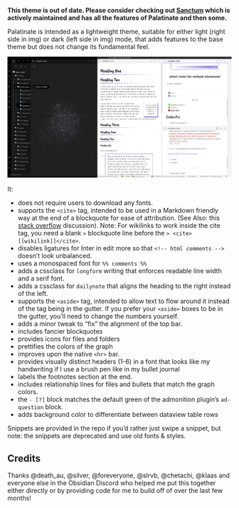 **This theme is out of date. Please consider checking out [Sanctum](https://github.com/jdanielmourao/obsidian-sanctum) which is actively maintained and has all the features of Palatinate and then some.**


Palatinate is intended as a lightweight theme, suitable for either light (right side in img) or dark (left side in img) mode, that adds features to the base theme but does not change its fundamental feel. 

![](https://github.com/eleanorkonik/-palatinate/blob/main/palatinate.png)

It:

* does not require users to download any fonts. 
* supports the `<cite>` tag, intended to be used in a Markdown friendly way at the end of a blockquote for ease of attribution. (See Also: this [stack overflow](https://stackoverflow.com/questions/2002120/citing-the-author-of-a-blockquote-using-markdown-syntax) discussion). Note: For wikilinks to work inside the cite tag, you need a blank `>` blockquote line before the `> <cite> [[wikilink]]</cite>`.
* disables ligatures for Inter in edit more so that `<!-- html comments -->` doesn’t look unbalanced. 
* uses a monospaced font for `%% comments %%`
* adds a cssclass for `longform` writing that enforces readable line width and a serif font. 
* adds a cssclass for `dailynote` that aligns the heading to the right instead of the left. 
* supports the `<aside>` tag, intended to allow text to flow around it instead of the tag being in the gutter. If you prefer your `<aside>` boxes to be in the gutter,  you’ll need to change the numbers yourself. 
* adds a minor tweak to “fix” the alignment of the top bar. 
* includes fancier blockquotes
* provides icons for files and folders
* prettifies the colors of the graph
* improves upon the native `<hr>` bar. 
* provides visually distinct headers (1-6) in a font that looks like my handwriting if I use a brush pen like in my bullet journal 
* labels the footnotes section at the end. 
* includes relationship lines for files and bullets that match the graph colors. 
* the `- [?]` block matches the default green of the admonition plugin’s `ad-question` block. 
* adds background color to differentiate between dataview table rows

Snippets are provided in the repo if you’d rather just swipe a snippet, but note: the snippets are deprecated and use old fonts & styles. 

## Credits

Thanks @death_au, @silver, @foreveryone, @slrvb, @chetachi, @klaas and everyone else in the Obsidian Discord who helped me put this together either directly or by providing code for me to build off of over the last few months! 
